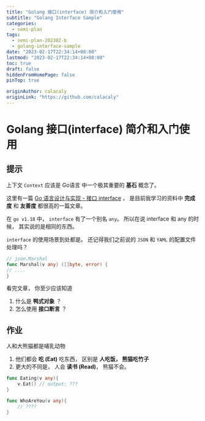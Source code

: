 ```yaml
---
title: "Golang 接口(interface) 简介和入门使用"
subtitle: "Golang Interface Sample"
categories:
  - semi-plan 
tags:
  - semi-plan-202302-b
  - golang-interface-sample
date: "2023-02-17T22:34:14+08:00"
lastmod: "2023-02-17T22:34:14+08:00"
toc: true
draft: false
hiddenFromHomePage: false
pinTop: true

originAuthor: calacaly
originLink: "https://github.com/calacaly"
---
```


# Golang 接口(interface) 简介和入门使用

## 提示

上下文 `Context` 应该是 Go语言 中一个极其重要的 **基石** 概念了。

这里有一篇 [Go 语言设计与实现 - 接口 interface](https://draveness.me/golang/docs/part2-foundation/ch04-basic/golang-interface/) ， 是目前我学习的资料中 **完成度** 和 **友善度** 都很高的一篇文章。

在 `go v1.18` 中， `interface` 有了一个别名 `any`。 所以在说 interface 和 any 的时候， 其实说的是相同的东西。

`interface` 的使用场景到处都是。 还记得我们之前说的 `JSON` 和 `YAML` 的配置文件处理吗？ 

```go
// json.Marshal
func Marshal(v any) ([]byte, error) {
// ....
}
```

看完文章， 你至少应该知道

1. 什么是 **鸭式对象** ？
2. 怎么使用 **接口断言** ？

## 作业

人和大熊猫都是哺乳动物

1. 他们都会 **吃 (Eat)** 吃东西， 区别是 **人吃饭， 熊猫吃竹子**
2. 更大的不同是， 人会 **读书 (Read)**， 熊猫不会。

```go
func Eating(v any){
    v.Eat() // output: ???
}

func WhoAreYou(v any){
    // ???? 
}
```
